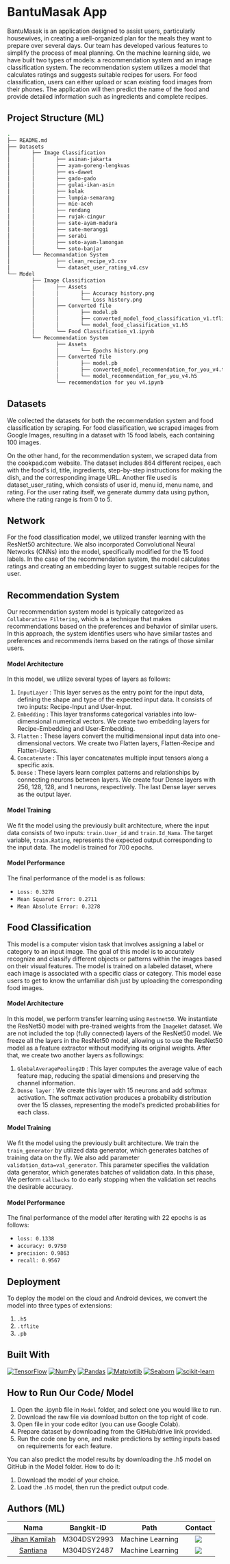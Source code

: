 # BantuMasak App

BantuMasak is an application designed to assist users, particularly housewives, in creating a well-organized plan for the meals they want to prepare over several days. Our team has developed various features to simplify the process of meal planning. 
On the machine learning side, we have built two types of models: a recommendation system and an image classification system. 
The recommendation system utilizes a model that calculates ratings and suggests suitable recipes for users.
For food classification, users can either upload or scan existing food images from their phones. The application will then predict the name of the food and provide detailed information such as ingredients and complete recipes.

## Project Structure (ML)
```bash
.
├── README.md
├── Datasets
│       ├── Image Classification
│       │       ├── asinan-jakarta
│       │       ├── ayam-goreng-lengkuas
│       │       ├── es-dawet
│       │       ├── gado-gado
│       │       ├── gulai-ikan-asin
│       │       ├── kolak
│       │       ├── lumpia-semarang
│       │       ├── mie-aceh
│       │       ├── rendang
│       │       ├── rujak-cingur
│       │       ├── sate-ayam-madura
│       │       ├── sate-meranggi
│       │       ├── serabi
│       │       ├── soto-ayam-lamongan
│       │       └── soto-banjar 
│       └── Recommandation System
│               ├── clean_recipe_v3.csv
│               └── dataset_user_rating_v4.csv
└── Model
        ├── Image Classification
        │       ├── Assets
        │       │       ├── Accuracy history.png
        │       │       └── Loss history.png
        │       ├── Converted file
        │       │       ├── model.pb
        │       │       ├── converted_model_food_classification_v1.tflite
        │       │       └── model_food_classification_v1.h5
        │       └── Food Classification_v1.ipynb
        └── Recommendation System
                ├── Assets
                │       └── Epochs history.png
                ├── Converted file
                │       ├── model.pb
                │       ├── converted_model_recommendation_for_you_v4.tflite
                │       └── model_recommendation_for_you_v4.h5
                └── recommendation for you v4.ipynb
```

## Datasets
We collected the datasets for both the recommendation system and food classification by scraping. For food classification, we scraped images from Google Images, resulting in a dataset with 15 food labels, each containing 100 images. 

On the other hand, for the recommendation system, we scraped data from the cookpad.com website. The dataset includes 864 different recipes, each with the food's id, title, ingredients, step-by-step instructions for making the dish, and the corresponding image URL. Another file used is dataset_user_rating, which consists of user id, menu id, menu name, and rating. For the user rating itself, we generate dummy data using python, where the rating range is from 0 to 5.

## Network
For the food classification model, we utilized transfer learning with the ResNet50 architecture. We also incorporated Convolutional Neural Networks (CNNs) into the model, specifically modified for the 15 food labels.
In the case of the recommendation system, the model calculates ratings and creating an embedding layer to suggest suitable recipes for the user. 

## Recommendation System
Our recommendation system model is typically categorized as `Collaborative Filtering`, which is a technique that makes recommendations based on the preferences and behavior of similar users. In this approach, the system identifies users who have similar tastes and preferences and recommends items based on the ratings of those similar users.

#### Model Architecture
In this model, we utilize several types of layers as follows:
1. `InputLayer` : This layer serves as the entry point for the input data, defining the shape and type of the expected input data. It consists of two inputs: Recipe-Input and User-Input.
2. `Embedding` : This layer transforms categorical variables into low-dimensional numerical vectors. We create two embedding layers for Recipe-Embedding and User-Embedding.
3. `Flatten` : These layers convert the multidimensional input data into one-dimensional vectors. We create two Flatten layers, Flatten-Recipe and Flatten-Users.
4. `Concatenate` : This layer concatenates multiple input tensors along a specific axis.
5. `Dense` : These layers learn complex patterns and relationships by connecting neurons between layers. We create four Dense layers with 256, 128, 128, and 1 neurons, respectively. The last Dense layer serves as the output layer.

#### Model Training
We fit the model using the previously built architecture, where the input data consists of two inputs: `train.User_id` and `train.Id_Nama`. The target variable, `train.Rating`, represents the expected output corresponding to the input data. The model is trained for 700 epochs.

#### Model Performance
The final performance of the model is as follows:
- `Loss: 0.3278`
- `Mean Squared Error: 0.2711`
- `Mean Absolute Error: 0.3278`

## Food Classification
This model is a computer vision task that involves assigning a label or category to an input image. The goal of this model is to accurately recognize and classify different objects or patterns within the images based on their visual features. The model is trained on a labeled dataset, where each image is associated with a specific class or category. This model ease users to get to know the unfamiliar dish just by uploading the corresponding food images.

#### Model Architecture
In this model, we perform transfer learning using `Restnet50`. We instantiate the ResNet50 model with pre-trained weights from the `ImageNet` dataset. We are not included the top (fully connected) layers of the ResNet50 model. We freeze all the layers in the ResNet50 model, allowing us to use the ResNet50 model as a feature extractor without modifying its original weights. After that, we create two another layers as followings:
1. `GlobalAveragePooling2D` : This layer computes the average value of each feature map, reducing the spatial dimensions and preserving the channel information.
2. `Dense layer` : We create this layer with 15 neurons and add softmax activation. The softmax activation produces a probability distribution over the 15 classes, representing the model's predicted probabilities for each class.

#### Model Training
We fit the model using the previously built architecture. We train the `train_generator` by utilized data generator, which generates batches of training data on the fly. We also add parameter `validation_data=val_generator`. This parameter specifies the validation data generator, which generates batches of validation data. In this phase, We perform `callbacks` to do early stopping when the validation set reachs the desirable accuracy.

#### Model Performance
The final performance of the model after iterating with 22 epochs is as follows:
- `loss: 0.1338`
- `accuracy: 0.9750` 
- `precision: 0.9863` 
- `recall: 0.9567` 

## Deployment
To deploy the model on the cloud and Android devices, we convert the model into three types of extensions:
1. `.h5`
2. `.tflite`
3. `.pb`

## Built With
[![TensorFlow](https://img.shields.io/badge/TensorFlow-2.7.0-orange)](https://www.tensorflow.org/)
[![NumPy](https://img.shields.io/badge/NumPy-1.21.4-blue)](https://numpy.org/)
[![Pandas](https://img.shields.io/badge/Pandas-1.3.3-green)](https://pandas.pydata.org/)
[![Matplotlib](https://img.shields.io/badge/Matplotlib-3.4.3-red)](https://matplotlib.org/)
[![Seaborn](https://img.shields.io/badge/Seaborn-0.11.2-yellow)](https://seaborn.pydata.org/)
[![scikit-learn](https://img.shields.io/badge/scikit--learn-1.0.1-lightgrey)](https://scikit-learn.org/)

## How to Run Our Code/ Model
1. Open the .ipynb file in `Model` folder, and select one you would like to run.
2. Download the raw file via download button on the top right of code.
3. Open file in your code editor (you can use Google Colab).
4. Prepare dataset by downloading from the GitHub/drive link provided.
5. Run the code one by one, and make predictions by setting inputs based on requirements for each feature.

You can also predict the model results by downloading the .h5 model on GitHub in the Model folder. How to do it:
1. Download the model of your choice.
2. Load the `.h5` model, then run the predict output code.

## Authors (ML)
|          Nama         | Bangkit-ID |       Path       |       Contact       |
|:---------------------:|:----------:|:----------------:|:-------------------:|
|  [Jihan Kamilah](https://github.com/jihanKamilah)  |  M304DSY2993  | Machine Learning | <a href="https://www.linkedin.com/in/jihan-kamilah/"><img src="https://img.shields.io/badge/LinkedIn-0077B5?style=for-the-badge&logo=linkedin&logoColor=white" /></a> |
|  [Santiana](https://github.com/Santiana1922)  |  M304DSY2487  | Machine Learning | <a href="https://www.linkedin.com/in/santiana/"><img src="https://img.shields.io/badge/LinkedIn-0077B5?style=for-the-badge&logo=linkedin&logoColor=white" /></a> |
